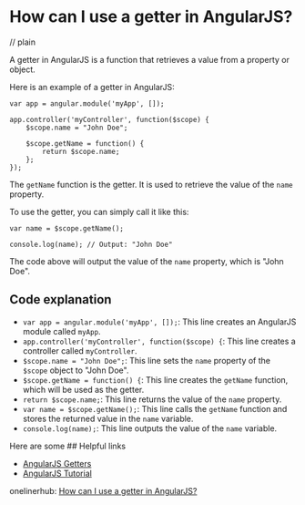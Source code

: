 # How can I use a getter in AngularJS?
// plain

A getter in AngularJS is a function that retrieves a value from a property or object.

Here is an example of a getter in AngularJS:

```
var app = angular.module('myApp', []);

app.controller('myController', function($scope) {
    $scope.name = "John Doe";

    $scope.getName = function() {
        return $scope.name;
    };
});
```

The `getName` function is the getter. It is used to retrieve the value of the `name` property.

To use the getter, you can simply call it like this:

```
var name = $scope.getName();

console.log(name); // Output: "John Doe"
```

The code above will output the value of the `name` property, which is "John Doe".

## Code explanation


- `var app = angular.module('myApp', []);`: This line creates an AngularJS module called `myApp`.
- `app.controller('myController', function($scope) {`: This line creates a controller called `myController`.
- `$scope.name = "John Doe";`: This line sets the `name` property of the `$scope` object to "John Doe".
- `$scope.getName = function() {`: This line creates the `getName` function, which will be used as the getter.
- `return $scope.name;`: This line returns the value of the `name` property.
- `var name = $scope.getName();`: This line calls the `getName` function and stores the returned value in the `name` variable.
- `console.log(name);`: This line outputs the value of the `name` variable.

Here are some ## Helpful links

- [AngularJS Getters](https://docs.angularjs.org/api/ng/type/angular.Module#getter)
- [AngularJS Tutorial](https://www.tutorialspoint.com/angularjs/)

onelinerhub: [How can I use a getter in AngularJS?](https://onelinerhub.com/angularjs/how-can-i-use-a-getter-in-angularjs)